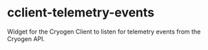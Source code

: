 # cclient-telemetry-events
Widget for the Cryogen Client to listen for telemetry events from the Cryogen API.
